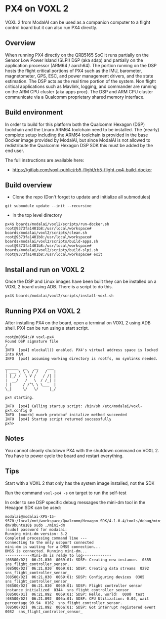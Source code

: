 # PX4 on VOXL 2

VOXL 2 from ModalAI can be used as a companion computer to a flight control board
but it can also run PX4 directly.

## Overview

When running PX4 directly on the QRB5165 SoC it runs partially on the Sensor Low Power Island (SLPI) DSP (aka sdsp) and partially on the application processor (ARM64 / aarch64).
The portion running on the DSP hosts the flight critical portions of PX4 such as
the IMU, barometer, magnetometer, GPS, ESC, and power management drivers, and the
state estimation. The DSP acts as the real time portion of the system. Non flight
critical applications such as Mavlink, logging, and commander are running on the
ARM CPU cluster (aka apps proc). The DSP and ARM CPU cluster communicate via a
Qualcomm proprietary shared memory interface.

## Build environment

In order to build for this platform both the Qualcomm Hexagon (DSP) toolchain and the Linaro ARM64 toolchain need to be installed. The (nearly) complete setup including the ARM64 toolchain is provided in the base Docker image provided by ModalAI, but since ModalAI is not allowed to redistribute the Qualcomm Hexagon DSP SDK this must be added by the end user.

The full instructions are available here:
- https://gitlab.com/voxl-public/rb5-flight/rb5-flight-px4-build-docker

## Build overview

- Clone the repo (Don't forget to update and initialize all submodules)
```
git submodule update --init --recursive
```
- In the top level directory
```
px4$ boards/modalai/voxl2/scripts/run-docker.sh
root@9373fa1401b8:/usr/local/workspace# boards/modalai/voxl2/scripts/clean.sh
root@9373fa1401b8:/usr/local/workspace# boards/modalai/voxl2/scripts/build-apps.sh
root@9373fa1401b8:/usr/local/workspace# boards/modalai/voxl2/scripts/build-slpi.sh
root@9373fa1401b8:/usr/local/workspace# exit
```

## Install and run on VOXL 2

Once the DSP and Linux images have been built they can be installed on a VOXL 2
board using ADB. There is a script to do this.
```
px4$ boards/modalai/voxl2/scripts/install-voxl.sh
```

## Running PX4 on VOXL 2

After installing PX4 on the board, open a terminal on VOXL 2 using ADB shell.
PX4 can be run using a start script.
```
root@m0054:/# voxl-px4
Found DSP signature file
/
INFO  [px4] mlockall() enabled. PX4's virtual address space is locked into RAM.
INFO  [px4] assuming working directory is rootfs, no symlinks needed.

______  __   __    ___
| ___ \ \ \ / /   /   |
| |_/ /  \ V /   / /| |
|  __/   /   \  / /_| |
| |     / /^\ \ \___  |
\_|     \/   \/     |_/

px4 starting.

INFO  [px4] Calling startup script: /bin/sh /etc/modalai/voxl-px4.config 0
INFO  [muorb] muorb protobuf initalize method succeeded
INFO  [px4] Startup script returned successfully
pxh>
```

## Notes

You cannot cleanly shutdown PX4 with the shutdown command on VOXL 2. You have
to power cycle the board and restart everything.

## Tips

Start with a VOXL 2 that only has the system image installed, not the SDK

Run the command ```voxl-px4 -s``` on target to run the self-test

In order to see DSP specific debug messages the mini-dm tool in the Hexagon SDK
can be used:
```
modalai@modalai-XPS-15-9570:/local/mnt/workspace/Qualcomm/Hexagon_SDK/4.1.0.4/tools/debug/mini-dm/Ubuntu18$ sudo ./mini-dm
[sudo] password for modalai:
Running mini-dm version: 3.2
Completed processing command line ---
Connecting to the only usbport connected
mini-dm is waiting for a DMSS connection...
DMSS is connected. Running mini-dm...
------------Mini-dm is ready to log-------------
[08500/02]  06:21.030  0069:01: SDSP: Creating new instance.  0355  sns_flight_controller_sensor.
[08500/02]  06:21.030  0069:01: SDSP: Creating data streams  0292  sns_flight_controller_sensor_
[08500/02]  06:21.030  0069:01: SDSP: Configuring devices  0305  sns_flight_controller_sensor_
[08500/02]  06:21.030  0069:01: SDSP: Flight controller sensor instance initialized  0344  sns_flight_controller_sensor_
[08500/01]  06:21.092  0069:01: SDSP: Hello, world!  0000  test
[08500/02]  06:21.092  006a:01: SDSP: CPU Utilization: 0.04, wait percentage 99.94  0162  sns_flight_controller_sensor.
[08500/02]  06:21.092  006a:01: SDSP: Got interrupt registered event  0082  sns_flight_controller_sensor_
```
